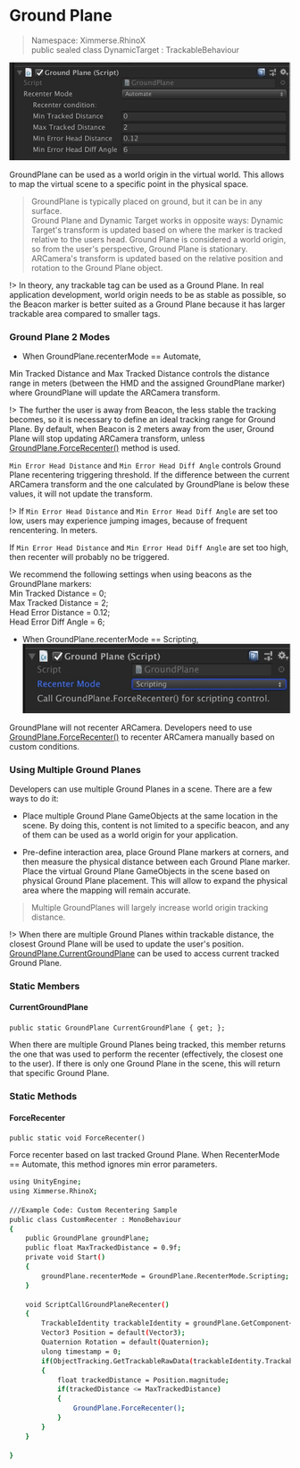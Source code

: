 # Ground Plane

> Namespace: Ximmerse.RhinoX      
> public sealed class DynamicTarget : TrackableBehaviour

![Logo](https://raw.githubusercontent.com/yinyuanqings/AIOSDK/gh-pages/img/Inspector/GroundPlane.jpg ':size=450X400')

GroundPlane can be used as a world origin in the virtual world. This allows to map the virtual scene to a specific point in the physical space.
> GroundPlane is typically placed on ground, but it can be in any surface.  
> Ground Plane and Dynamic Target works in opposite ways:
> Dynamic Target's transform is updated based on where the marker is tracked relative to the users head.
> Ground Plane is considered a world origin, so from the user's perspective, Ground Plane is stationary. ARCamera's transform is updated based on the relative position and rotation to the Ground Plane object.

!> In theory, any trackable tag can be used as a Ground Plane.
In real application development, world origin needs to be as stable as possible, so the Beacon marker is better suited as a Ground Plane because it has larger trackable area compared to smaller tags.

### Ground Plane 2 Modes

- When GroundPlane.recenterMode == Automate,

 Min Tracked Distance and Max Tracked Distance controls the distance range in meters (between the HMD and the assigned GroundPlane marker) where GroundPlane will update the ARCamera transform.

!> The further the user is away from Beacon, the less stable the tracking becomes, so it is necessary to define an ideal tracking range for Ground Plane.
By default, when Beacon is 2 meters away from the user, Ground Plane will stop updating ARCamera transform, unless [GroundPlane.ForceRecenter()](en/ScriptingReference/GroundPlane.md?id=ForceRecenter) method is used.

`Min Error Head Distance` and `Min Error Head Diff Angle` controls Ground Plane recentering triggering threshold. If the difference between the current ARCamera transform and the one calculated by GroundPlane is below these values, it will not update the transform.

!> If `Min Error Head Distance` and `Min Error Head Diff Angle` are set too low, users may experience jumping images, because of frequent rencentering. In meters.

If `Min Error Head Distance` and `Min Error Head Diff Angle` are set too high, then recenter will probably no be triggered.

We recommend the following settings when using beacons as the GroundPlane markers:  
Min Tracked Distance = 0;   
Max Tracked Distance = 2;    
Head Error Distance = 0.12;   
Head Error Diff Angle = 6;    


- When GroundPlane.recenterMode == Scripting,
![Logo](https://raw.githubusercontent.com/yinyuanqings/AIOSDK/gh-pages/img/Inspector/GroundPlane_Scripting.jpg ':size=670X172')


 GroundPlane will not recenter ARCamera. Developers need to use [GroundPlane.ForceRecenter()](en/ScriptingReference/GroundPlane.md?id=ForceRecenter) to recenter ARCamera manually based on custom conditions.


### Using Multiple Ground Planes

Developers can use multiple Ground Planes in a scene. There are a few ways to do it:

- Place multiple Ground Plane GameObjects at the same location in the scene. By doing this, content is not limited to a specific beacon, and any of them can be used as a world origin for your application.

- Pre-define interaction area, place Ground Plane markers at corners, and then measure the physical distance between each Ground Plane marker. Place the virtual Ground Plane GameObjects in the scene based on physical Ground Plane placement. This will allow to expand the physical area where the mapping will remain accurate.

>Multiple GroundPlanes will largely increase world origin tracking distance.


!> When there are multiple Ground Planes within trackable distance, the closest Ground Plane will be used to update the user's position.  
[GroundPlane.CurrentGroundPlane](en/ScriptingReference/GroundPlane.md?id=CurrentGroundPlane) can be used to access current tracked Ground Plane.


### Static Members

#### CurrentGroundPlane
`public static GroundPlane CurrentGroundPlane { get; };`

When there are multiple Ground Planes being tracked, this member returns the one that was used to perform the recenter (effectively, the closest one to the user). If there is only one Ground Plane in the scene, this will return that specific Ground Plane.

### Static Methods
#### ForceRecenter
`public static void ForceRecenter()`

Force recenter based on last tracked Ground Plane. When RecenterMode == Automate, this method ignores min error parameters.

```bash
using UnityEngine;
using Ximmerse.RhinoX;

///Example Code: Custom Recentering Sample
public class CustomRecenter : MonoBehaviour
{
    public GroundPlane groundPlane;
    public float MaxTrackedDistance = 0.9f;
    private void Start()
    {
        groundPlane.recenterMode = GroundPlane.RecenterMode.Scripting;
    }

    void ScriptCallGroundPlaneRecenter()
    {
        TrackableIdentity trackableIdentity = groundPlane.GetComponent<TrackableIdentity>();
        Vector3 Position = default(Vector3);
        Quaternion Rotation = default(Quaternion);
        ulong timestamp = 0;
        if(ObjectTracking.GetTrackableRawData(trackableIdentity.TrackableID, ref Position, ref Rotation, ref timestamp))
        {
            float trackedDistance = Position.magnitude;
            if(trackedDistance <= MaxTrackedDistance)
            {
                GroundPlane.ForceRecenter();
            }
        }
    }

}

````
